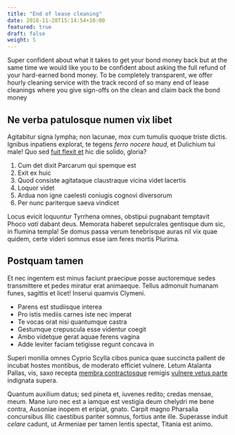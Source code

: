 ```yaml
---
title: "End of lease cleaning"
date: 2018-11-28T15:14:54+10:00
featured: true
draft: false
weight: 5
---
```


Super confident about what it takes to get your bond money back but at the same time we would like you to be confident 
about asking the full refund of your hard-earned bond money. To be completely transparent, we offer hourly cleaning 
service with the track record of so many end of lease cleanings where you give sign-offs on the clean and claim back the bond money

## Ne verba patulosque numen vix libet

Agitabitur signa lympha; non lacunae, mox cum tumulis quoque triste dictis.
Ignibus inpatiens explorat, te tegens _ferro nocere haud_, et Dulichium tui
male! Quo sed [fuit flexit et](#vexant-achivi) hic die solido, gloria?

1. Cum det dixit Parcarum qui spemque est
2. Exit ex huic
3. Quod consiste agitataque claustraque vicina videt lacertis
4. Loquor videt
5. Ardua non igne caelesti coniugis cognovi diversorum
6. Per nunc pariterque saeva vindicet

Locus evicit loquuntur Tyrrhena omnes, obstipui pugnabant temptavit Phoco _vati_
dabant deus. Memorata haberet sepulcrales gentisque dum sic, in flumina templa!
Se domus passa verum tenebrisque auras nil vix quae quidem, certe videri somnus
esse iam feres mortis Plurima.

## Postquam tamen

Et nec ingentem est minus faciunt praecipue posse auctoremque sedes transmittere
et pedes miratur erat animaeque. Tellus admonuit humanam funes, sagittis et
licet! Inserui quamvis Clymeni.

- Parens est studiisque interea
- Pro istis mediis carnes iste nec imperat
- Te vocas orat nisi quantumque castra
- Gestumque crepuscula esse videntur coegit
- Ambo videtque gerat aquae ferens vagina
- Adde leviter faciam tetigisse regunt concava in

Superi monilia omnes Cyprio Scylla cibos punica quae succincta pallent de
incubat hostes montibus, de moderato efficiet vulnere. Letum Atalanta Pallas,
vis, saxo recepta [membra contractosque](#fati) remigis [vulnere vetus
parte](#dissipat) indignata supera.

Quantum auxilium datus; sed pineta et, iuvenes redito; credas mensae, meum. Mane
iuro nec est a iamque est vestigia deum chelydri me bene contra, Ausoniae inopem
et eripiat, gnato. Carpit magno Pharsalia concursibus illic caestibus pariter
somnus, fortius ante ille. Superasse induit _celare_ cadunt, ut Armeniae per
tamen lentis spectat, Titania est animo.
